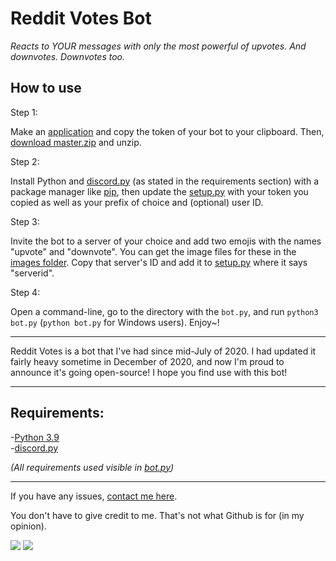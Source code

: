 # Reddit Votes Bot

*Reacts to YOUR messages with only the most powerful of upvotes. And downvotes. Downvotes too.*

## How to use

Step 1:

Make an [application][discord_dev] and copy the token of your bot to your clipboard. Then, [download master.zip][master] and unzip.

Step 2:

Install Python and [discord.py][discordpy] (as stated in the requirements section) with a package manager like [pip][pip], then update the [setup.py][settings] with your token you copied as well as your prefix of choice and (optional) user ID.

Step 3:

Invite the bot to a server of your choice and add two emojis with the names "upvote" and "downvote". You can get the image files for these in the [images folder][images]. Copy that server's ID and add it to [setup.py][settings] where it says "serverid".

Step 4:

Open a command-line, go to the directory with the `bot.py`, and run `python3 bot.py` (`python bot.py` for Windows users). Enjoy~!

---

Reddit Votes is a bot that I've had since mid-July of 2020. I had updated it fairly heavy sometime in December of 2020, and now I'm proud to announce it's going open-source! I hope you find use with this bot!

---
## Requirements:

-[Python 3.9][python]
<br>-[discord.py][discordpy]

*(All requirements used visible in [bot.py][bot])*

---
If you have any issues, [contact me here][support].

You don't have to give credit to me. That's not what Github is for (in my opinion).

<a href="https://mi460.dev/github"><img src="https://img.shields.io/static/v1?label=MCMi460&amp;message=Github&amp;color=c331d4"></a>
<a href="https://mi460.dev/discord"><img src="https://discordapp.com/api/guilds/699728181841887363/embed.png"></a>

[images]: https://github.com/MCMi460/RedditVotes/tree/master/images
[settings]: https://github.com/MCMi460/RedditVotes/blob/main/setup.py
[master]: https://github.com/MCMi460/RedditVotes/archive/main.zip
[python]: https://www.python.org/downloads/
[discordpy]: https://github.com/Rapptz/discord.py/blob/master/README.rst
[bot]: https://github.com/MCMi460/RedditVotes/blob/main/bot.py
[support]: https://mi460.dev/bugs
[discord_dev]: https://discord.com/developers/applications
[pip]: https://pypi.org/project/pip/

<!--- You found an easter egg! Here's a cookie UwU :totallyrealcookie.png: -->
